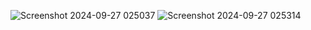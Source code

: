 
![Screenshot 2024-09-27 025037](https://github.com/user-attachments/assets/4a47597c-bead-4415-84a5-2c51361484ae)
![Screenshot 2024-09-27 025314](https://github.com/user-attachments/assets/dfca64e7-f64a-4bdd-be6e-c70380c14dbe)
